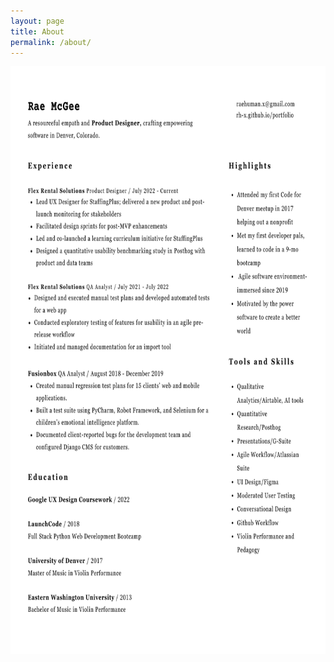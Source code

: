 ```yaml
---
layout: page
title: About
permalink: /about/
---
```


<!--- original line that worked previously

<img src="https://github.com/RH-X/portfolio/blob/gh-pages/docs/about-page/Rae-Resume.svg?raw=true"/> -->

<!--- second attempt <img src="https://github.com/RH-X/portfolio/blob/gh-pages/docs/about-page/rae-mcgee-ux-resume.pdf?raw=true"/> -->



<!--<img src="https://github.com/RH-X/portfolio/blob/gh-pages/docs/_site/about-page/assets/images/rae-mcgee-ux-resume.pdf?raw=true"/> -->

<!-- <img src="https://github.com/RH-X/portfolio/blob/gh-pages/docs/about-page/rae-mcgee-ux-resume.pdf?raw=true"/> -->

<!-- last attempt lately <img src="https://github.com/RH-X/portfolio/blob/gh-pages/docs/_site/assets/images/rae-mcgee-ux-resume.pdf?raw=true"/> -->

<!--<img src="https://github.com/RH-X/portfolio/blob/gh-pages/docs/about-page/rae-mcgee-ux-resume.pdf?raw=true"/> -->
<!-- during this final attempt today, I tried uploading svg rather than pdf, then getting it working. -->

<!-- THIS LINE WORKS BUT DISPLAYS SMALL <img src="https://github.com/RH-X/portfolio/blob/gh-pages/docs/about-page/rae-mcgee-ux-resume.png?raw=true"/> -->

<!-- <img src="https://github.com/RH-X/portfolio/blob/gh-pages/docs/about-page/rae-mcgee-ux-resume.png?raw=true" width="740" height="958"/> -->

<img src="https://github.com/RH-X/portfolio/blob/gh-pages/docs/about-page/rae-mcgee-ux-resume.png?raw=true" width="740" height="940"/>
